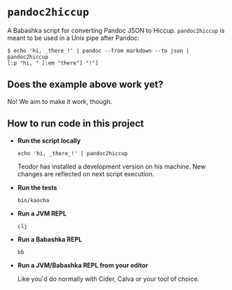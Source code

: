 # `pandoc2hiccup`

A Babashka script for converting Pandoc JSON to Hiccup.
`pandoc2hiccup` is meant to be used in a Unix pipe after Pandoc:

    $ echo 'hi, _there_!' | pandoc --from markdown --to json | pandoc2hiccup
    [:p "hi, " [:em "there"] "!"]

## Does the example above work yet?

No!
We aim to make it work, though.

## How to run code in this project

- **Run the script locally**

    ```
    echo 'hi, _there_!' | pandoc2hiccup
    ```

    Teodor has installed a development version on his machine.
    New changes are reflected on next script execution.

- **Run the tests**

    ```
    bin/kaocha
    ```

- **Run a JVM REPL**

    ```
    clj
    ```

- **Run a Babashka REPL**

    ```
    bb
    ```

- **Run a JVM/Babashka REPL from your editor**

    Like you'd do normally with Cider, Calva or your tool of choice.
